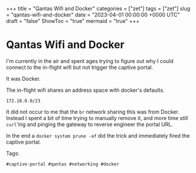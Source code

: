 +++
title = "Qantas Wifi and Docker"
categories = ["zet"]
tags = ["zet"]
slug = "qantas-wifi-and-docker"
date = "2023-04-01 00:00:00 +0000 UTC"
draft = "false"
ShowToc = "true"
mermaid = "true"
+++

# Qantas Wifi and Docker

I'm currently in the air and spent ages trying to figure out why I could
connect to the in-flight wifi but not trigger the captive portal.

It was Docker.

The in-flight wifi shares an address space with docker's defaults. 

`172.18.0.0/23`

It did not occur to me that the `br` network sharing this was from Docker.
Instead I spent a bit of time trying to manually remove it, and more time
still `curl`'ing and pinging the gateway to reverse engineer the portal
URL.

In the end a `docker system prune -af` did the trick and immediately
fired the captive portal.

Tags:

    #captive-portal #qantas #networking #docker


